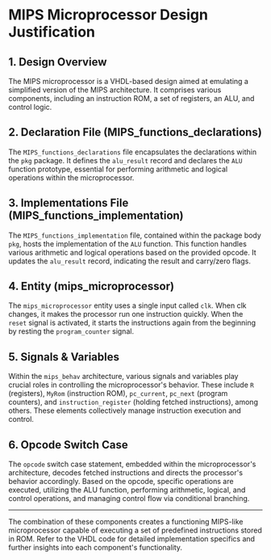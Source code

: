 # MIPS Microprocessor Design Justification

## 1. Design Overview

The MIPS microprocessor is a VHDL-based design aimed at emulating a simplified version of the MIPS architecture. It comprises various components, including an instruction ROM, a set of registers, an ALU, and control logic.

## 2. Declaration File (MIPS_functions_declarations)

The `MIPS_functions_declarations` file encapsulates the declarations within the `pkg` package. It defines the `alu_result` record and declares the `ALU` function prototype, essential for performing arithmetic and logical operations within the microprocessor.

## 3. Implementations File (MIPS_functions_implementation)

The `MIPS_functions_implementation` file, contained within the package body `pkg`, hosts the implementation of the `ALU` function. This function handles various arithmetic and logical operations based on the provided opcode. It updates the `alu_result` record, indicating the result and carry/zero flags.

## 4. Entity (mips_microprocessor)

The `mips_microprocessor` entity uses a single input called `clk`. When clk changes, it makes the processor run one instruction quickly. When the `reset` signal is activated, it starts the instructions again from the beginning by resting the `program_counter` signal.

## 5. Signals & Variables

Within the `mips_behav` architecture, various signals and variables play crucial roles in controlling the microprocessor's behavior. These include `R` (registers), `MyRom` (instruction ROM), `pc_current`, `pc_next` (program counters), and `instruction_register` (holding fetched instructions), among others. These elements collectively manage instruction execution and control.

## 6. Opcode Switch Case

The `opcode` switch case statement, embedded within the microprocessor's architecture, decodes fetched instructions and directs the processor's behavior accordingly. Based on the opcode, specific operations are executed, utilizing the ALU function, performing arithmetic, logical, and control operations, and managing control flow via conditional branching.

---

The combination of these components creates a functioning MIPS-like microprocessor capable of executing a set of predefined instructions stored in ROM. Refer to the VHDL code for detailed implementation specifics and further insights into each component's functionality.
